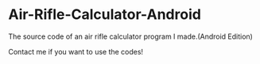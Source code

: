 # Air-Rifle-Calculator-Android
The source code of an air rifle calculator program I made.(Android Edition)

Contact me if you want to use the codes!
